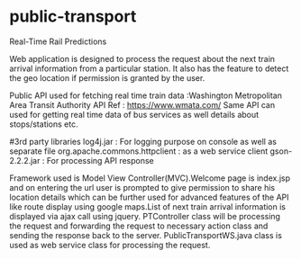 # public-transport
Real-Time Rail Predictions

Web application is designed to process the request about the next train arrival information from a particular station.
It also has the feature to detect the geo location if permission is granted by the user.

Public API used for fetching real time train data :Washington Metropolitan Area Transit Authority API 
Ref : https://www.wmata.com/
Same API can used for getting real time data of bus services as well details about stops/stations etc.

#3rd party libraries
  log4j.jar :  For logging purpose on console as well as separate file
  org.apache.commons.httpclient : as a web service client 
  gson-2.2.2.jar : For processing API response
  
Framework used is Model View Controller(MVC).Welcome page is index.jsp and on entering the url user is 
  prompted to give permission to share his location details which can be further used for advanced features of the API
  like route display using google maps.List of next train arrival information is displayed via ajax call using jquery. 
PTController class will be processing the request and forwarding the request to necessary action class and sending the 
   response back to the server.
PublicTransportWS.java class is used as web service class for processing the request.

